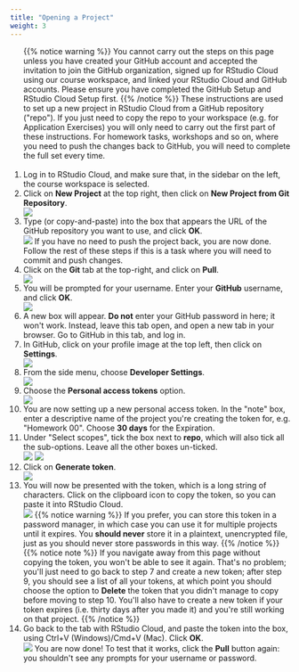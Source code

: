 ```yaml
---
title: "Opening a Project"
weight: 3
---
```


<ol>
{{% notice warning %}}
You cannot carry out the steps on this page unless you have created your GitHub account and accepted the invitation to join the GitHub organization, signed up for RStudio Cloud using our course workspace, and linked your RStudio Cloud and GitHub accounts. Please ensure you have completed the <a id="GitHubSetup">GitHub Setup</a> and <a id="RStudioCloudSetup">RStudio Cloud Setup</a> first.
{{% /notice %}}
These instructions are used to set up a new project in RStudio Cloud from a GitHub repository ("repo").  If you just need to copy the repo to your workspace (e.g. for Application Exercises) you will only need to carry out the first part of these instructions.  For homework tasks, workshops and so on, where you need to push the changes back to GitHub, you will need to complete the full set every time.
<br><br>
<li>Log in to <a id="RStudioCloud">RStudio Cloud</a>, and make sure that, in the sidebar on the left, the course workspace is selected.</li>
<li>Click on <strong>New Project</strong> at the top right, then click on <strong>New Project from Git Repository</strong>.</li>
<img src="/images/troubleshoot/10-new-project.png"/>
<li>Type (or copy-and-paste) into the box that appears the URL of the GitHub repository you want to use, and click <strong>OK</strong>.</li>
<img src="/images/troubleshoot/11-url.png"/>
If you have no need to push the project back, you are now done.  Follow the rest of these steps if this is a task where you will need to commit and push changes.
<li>Click on the <strong>Git</strong> tab at the top-right, and click on <strong>Pull</strong>.</li>
<img src="/images/troubleshoot/12-rstudio-pull.png"/>
<li>You will be prompted for your username.  Enter your <strong>GitHub</strong> username, and click <strong>OK</strong>.</li>
<img src="/images/troubleshoot/13-username.png"/>
<li>A new box will appear.  <strong>Do not</strong> enter your GitHub password in here; it won't work.  Instead, leave this tab open, and open a new tab in your browser.  Go to <a id="GitHub">GitHub</a> in this tab, and log in.</li>
<li>In GitHub, click on your profile image at the top left, then click on <strong>Settings</strong>.</li>
<img src="/images/troubleshoot/01-github-menu.png"/>
<li>From the side menu, choose <strong>Developer Settings</strong>.</li>
<img src="/images/troubleshoot/02-github-develop.png"/>
<li>Choose the <strong>Personal access tokens</strong> option.</li>
<img src="/images/troubleshoot/03-github-PAT.png"/>
<li>You are now setting up a new personal access token.  In the "note" box, enter a descriptive name of the project you're creating the token for, e.g. "Homework 00".  Choose <strong>30 days</strong> for the Expiration.</li>
<li>Under "Select scopes", tick the box next to <strong>repo</strong>, which will also tick all the sub-options.  Leave all the other boxes un-ticked.</li>
<img src="/images/troubleshoot/05a-github-tickboxes.png"/>
<img src="/images/troubleshoot/05b-github-tickboxes.png"/>
<li>Click on <strong>Generate token</strong>.</li>
<img src="/images/troubleshoot/06-github-gen-token.png"/>
<li>You will now be presented with the token, which is a long string of characters.  Click on the clipboard icon to copy the token, so you can paste it into RStudio Cloud.</li>
<img src="/images/troubleshoot/07-github-copy.png"/>
{{% notice warning %}}
If you prefer, you can store this token in a password manager, in which case you can use it for multiple projects until it expires.  You <strong>should never</strong> store it in a plaintext, unencrypted file, just as you should never store passwords in this way.
{{% /notice %}}
{{% notice note %}}
If you navigate away from this page without copying the token, you won't be able to see it again.  That's no problem; you'll just need to go back to step 7 and create a new token; after step 9, you should see a list of all your tokens, at which point you should choose the option to <strong>Delete</strong> the token that you didn't manage to copy before moving to step 10.  You'll also have to create a new token if your token expires (i.e. thirty days after you made it) and you're still working on that project.  
{{% /notice %}}
<li>Go back to the tab with RStudio Cloud, and paste the token into the box, using Ctrl+V (Windows)/Cmd+V (Mac).  Click <strong>OK</strong>.</li>
<img src="/images/troubleshoot/14-token-entry.png"/>
You are now done!  To test that it works, click the <strong>Pull</strong> button again: you shouldn't see any prompts for your username or password.
</ol>
